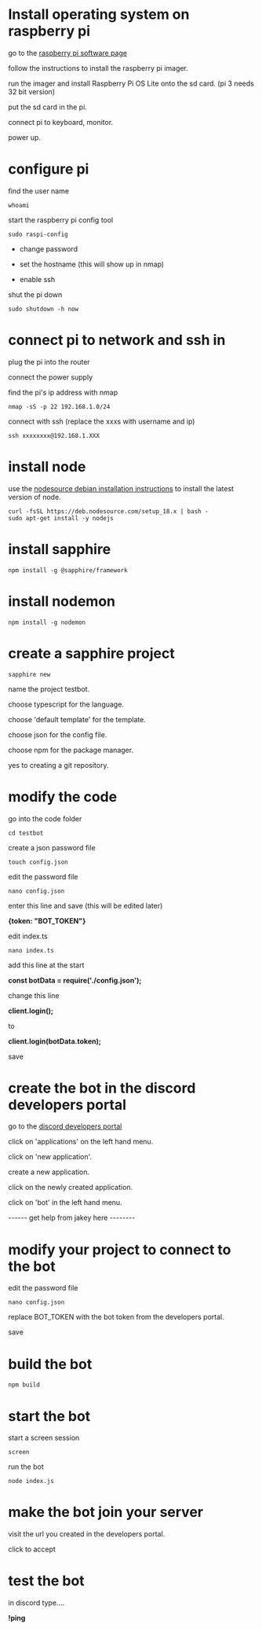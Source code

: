 # Install operating system on raspberry pi #

go to the [raspberry pi software page](https://www.raspberrypi.com/software/ "raspberry pi software page")

follow the instructions to install the raspberry pi imager.

run the imager and install Raspberry Pi OS Lite onto the sd card. (pi 3 needs 32 bit version)

put the sd card in the pi.

connect pi to keyboard, monitor.

power up.

# configure pi

find the user name

`whoami`

start the raspberry pi config tool

`sudo raspi-config`

- change password

- set the hostname (this will show up in nmap)

- enable ssh

shut the pi down

`sudo shutdown -h now`

# connect pi to network and ssh in

plug the pi into the router

connect the power supply

find the pi's ip address with nmap

`nmap -sS -p 22 192.168.1.0/24`

connect with ssh (replace the xxxs with username and ip)

`ssh xxxxxxxx@192.168.1.XXX`

# install node #

use the [nodesource debian installation instructions](https://github.com/nodesource/distributions/blob/master/README.md#debinstall "nodesource debian installation instructions") to install the latest version of node.

`curl -fsSL https://deb.nodesource.com/setup_18.x | bash -`<br/>
`sudo apt-get install -y nodejs`

# install sapphire #

`npm install -g @sapphire/framework`

# install nodemon #

`npm install -g nodemon`

# create a sapphire project #

`sapphire new`

name the project testbot.

choose typescript for the language.

choose 'default template' for the template.

choose json for the config file.

choose npm for the package manager.

yes to creating a git repository.

# modify the code

go into the code folder

`cd testbot`

create a json password file 

`touch config.json`

edit the password file

`nano config.json`

enter this line and save (this will be edited later)

**{token: "BOT_TOKEN"}**

edit index.ts

`nano index.ts`

add this line at the start

**const botData = require('./config.json');**

change this line

**client.login();**

to

**client.login(botData.token);**

save

# create the bot in the discord developers portal #

go to the [discord developers portal](https://discord.com/developers/applications)

click on 'applications' on the left hand menu.

click on 'new application'.

create a new application.

click on the newly created application.

click on 'bot' in the left hand menu.




------ get help from jakey here --------









# modify your project to connect to the bot #

edit the password file

`nano config.json`

replace BOT_TOKEN with the bot token from the developers portal.

save

# build the bot

`npm build`

# start the bot

start a screen session

`screen`

run the bot

`node index.js`


# make the bot join your server

visit the url you created in the developers portal.

click to accept

# test the bot #

in discord type....

**!ping**
